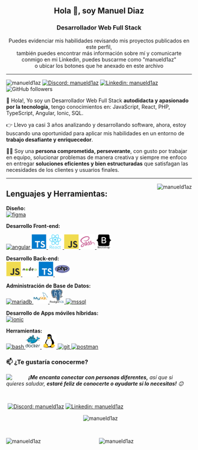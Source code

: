 <h2 align="center">Hola 👋, soy Manuel Diaz</h2>
<h3 align="center">Desarrollador Web Full Stack</h3>
<p align="center">Puedes evidenciar mis habilidades revisando mis proyectos publicados en este perfil,<br>
  también puedes encontrar más información sobre mí y comunicarte conmigo en mi Linkedin, puedes buscarme como "manueld1az"<br>
  o ubicar los botones que he anexado en este archivo</p>
<hr>

<!-- Profile views -->
<img align="left" src="https://komarev.com/ghpvc/?username=manueld1az&label=Profile%20views&color=0e75b6&style=flat" alt="manueld1az"/>

<!-- Ways to contact -->
&nbsp;[![Discord: manueld1az](https://img.shields.io/badge/-manueld1az-purple?style=flat&logo=Discord&logoColor=white&link=https://www.discord.com/in/manueld1az-p-singh/)](https://discord.gg/zPw5BUwYKz)
[![Linkedin: manueld1az](https://img.shields.io/badge/-manueld1az-blue?style=flat&logo=Linkedin&logoColor=white&link=https://www.linkedin.com/in/manueld1az-p-singh/)](https://www.linkedin.com/in/manueld1az)
![GitHub followers](https://img.shields.io/github/followers/manueld1az?label=Follow&style=social)
<!-- I not have any followers yet ;) -->

<!-- Professional Profile --><p>
👋 Hola!, Yo soy un Desarrollador Web Full Stack <strong>autodidacta y apasionado por la tecnología,</strong>
tengo conocimientos en: JavaScript, React, PHP, TypeScript, Angular,  Ionic, SQL.

👉 Llevo ya casi 3 años analizando y desarrollando software, ahora, estoy buscando una oportunidad para aplicar mis habilidades en un entorno de <strong>trabajo desafiante y enriquecedor</strong>.

👨‍💻 Soy una <strong>persona comprometida, perseverante</strong>, con gusto por trabajar en equipo, solucionar problemas de manera creativa y siempre me enfoco en entregar <strong>soluciones eficientes y bien estructuradas</strong> que satisfagan las necesidades de los clientes y usuarios finales.
</p>

<!-- <hr>

## 📄 **Experiencia Laboral**: -->
<!-- <p>
<strong>Aprendiz Logística, COMOLSA -</strong> Abril 2021 – Enero 2022 Buga, Colombia<br>
<strong>Gestión del almacenamiento y despacho de productos.</strong><br>
<strong>Analicé:</strong><br>
&nbsp;&nbsp;&nbsp;&nbsp;Procesos logísticos de la empresa, identificando oportunidades de mejora y<br>
&nbsp;&nbsp;&nbsp;&nbsp;proponiendo soluciones que permitieran aumentar la eficiencia y reducir costos.<br>
<strong>Desarrollé:</strong><br>
&nbsp;&nbsp;<strong>•Habilidades de organización:</strong><br>
&nbsp;&nbsp;&nbsp;&nbsp;Análisis de datos y resolución de problemas, lo que me ha sido de gran ayuda<br>
&nbsp;&nbsp;&nbsp;&nbsp;en mi carrera como Desarrollador Web Full-Stack.<br>
&nbsp;&nbsp;<strong>•Habilidades interpersonales:</strong><br>
&nbsp;&nbsp;&nbsp;&nbsp;- Adaptabilidad - Aprendizaje rápido - Trabajo en equipo<br>
&nbsp;&nbsp;&nbsp;&nbsp;- Comunicación efectiva - Flexibilidad mental - Perseverancia para lograr metas<br>
</p> -->

<hr>

<!-- Gif -->
<p><img align="right" src="https://github.com/Adam-pw/Adam-pw/blob/main/animation_500_kxa883sd.gif" alt="manueld1az" /></p>

## Lenguajes y Herramientas:
<div align="left">
<strong>Diseño:</strong><br>
  <a href="https://www.figma.com/" target="_blank" rel="noreferrer"> <img src="https://www.vectorlogo.zone/logos/figma/figma-icon.svg" alt="figma" width="40" height="40"/> </a>

<strong>Desarrollo Front-end:</strong><br>
<!-- <a href="https://www.w3.org/html/" target="_blank" rel="noreferrer"> <img src="https://raw.githubusercontent.com/devicons/devicon/master/icons/html5/html5-original-wordmark.svg" alt="html5" width="40" height="40"/> </a>
<a href="https://www.w3schools.com/css/" target="_blank" rel="noreferrer"> <img src="https://raw.githubusercontent.com/devicons/devicon/master/icons/css3/css3-original-wordmark.svg" alt="css3" width="40" height="40"/> </a> -->
<a href="https://angular.io" target="_blank" rel="noreferrer"> <img src="https://angular.io/assets/images/logos/angular/angular.svg" alt="angular" width="40" height="40"/> </a>
<a href="https://www.typescriptlang.org/" target="_blank" rel="noreferrer"> <img src="https://raw.githubusercontent.com/devicons/devicon/master/icons/typescript/typescript-original.svg" alt="typescript" width="40" height="40"/> </a>
<a href="https://reactjs.org/" target="_blank" rel="noreferrer"> <img src="https://raw.githubusercontent.com/devicons/devicon/master/icons/react/react-original-wordmark.svg" alt="react" width="40" height="40"/> </a>
<a href="https://developer.mozilla.org/en-US/docs/Web/JavaScript" target="_blank" rel="noreferrer"> <img src="https://raw.githubusercontent.com/devicons/devicon/master/icons/javascript/javascript-original.svg" alt="javascript" width="40" height="40"/> </a>
<a href="https://sass-lang.com" target="_blank" rel="noreferrer"> <img src="https://raw.githubusercontent.com/devicons/devicon/master/icons/sass/sass-original.svg" alt="sass" width="40" height="40"/> </a>
<a href="https://getbootstrap.com" target="_blank" rel="noreferrer"> <img src="https://raw.githubusercontent.com/devicons/devicon/master/icons/bootstrap/bootstrap-plain-wordmark.svg" alt="bootstrap" width="40" height="40"/> </a>

<strong>Desarrollo Back-end:</strong><br>
<a href="https://developer.mozilla.org/en-US/docs/Web/JavaScript" target="_blank" rel="noreferrer"> <img src="https://raw.githubusercontent.com/devicons/devicon/master/icons/javascript/javascript-original.svg" alt="javascript" width="40" height="40"/> </a>
<a href="https://nodejs.org" target="_blank" rel="noreferrer"> <img src="https://raw.githubusercontent.com/devicons/devicon/master/icons/nodejs/nodejs-original-wordmark.svg" alt="nodejs" width="40" height="40"/> </a>
<a href="https://www.typescriptlang.org/" target="_blank" rel="noreferrer"> <img src="https://raw.githubusercontent.com/devicons/devicon/master/icons/typescript/typescript-original.svg" alt="typescript" width="40" height="40"/> </a>
<a href="https://www.php.net" target="_blank" rel="noreferrer"> <img src="https://raw.githubusercontent.com/devicons/devicon/master/icons/php/php-original.svg" alt="php" width="40" height="40"/> </a>

<strong>Administración de Base de Datos:</strong><br>
<a href="https://mariadb.org/" target="_blank" rel="noreferrer"> <img src="https://www.vectorlogo.zone/logos/mariadb/mariadb-icon.svg" alt="mariadb" width="40" height="40"/> </a>
<a href="https://www.mysql.com/" target="_blank" rel="noreferrer"> <img src="https://raw.githubusercontent.com/devicons/devicon/master/icons/mysql/mysql-original-wordmark.svg" alt="mysql" width="40" height="40"/> </a>
<a href="https://www.postgresql.org" target="_blank" rel="noreferrer"> <img src="https://raw.githubusercontent.com/devicons/devicon/master/icons/postgresql/postgresql-original-wordmark.svg" alt="postgresql" width="40" height="40"/> </a>
<a href="https://www.microsoft.com/en-us/sql-server" target="_blank" rel="noreferrer"> <img src="https://www.svgrepo.com/show/303229/microsoft-sql-server-logo.svg" alt="mssql" width="40" height="40"/> </a>

<strong>Desarrollo de Apps móviles híbridas:</strong><br>
<a href="https://ionicframework.com" target="_blank" rel="noreferrer"> <img src="https://upload.wikimedia.org/wikipedia/commons/d/d1/Ionic_Logo.svg" alt="ionic" width="40" height="40"/> </a>

<strong>Herramientas:</strong><br>
<a href="https://www.gnu.org/software/bash/" target="_blank" rel="noreferrer"> <img src="https://www.vectorlogo.zone/logos/gnu_bash/gnu_bash-icon.svg" alt="bash" width="40" height="40"/> </a>
<a href="https://www.docker.com/" target="_blank" rel="noreferrer"> <img src="https://raw.githubusercontent.com/devicons/devicon/master/icons/docker/docker-original-wordmark.svg" alt="docker" width="40" height="40"/> </a>
<a href="https://www.linux.org/" target="_blank" rel="noreferrer"> <img src="https://raw.githubusercontent.com/devicons/devicon/master/icons/linux/linux-original.svg" alt="linux" width="40" height="40"/> </a>
<a href="https://git-scm.com/" target="_blank" rel="noreferrer"> <img src="https://www.vectorlogo.zone/logos/git-scm/git-scm-icon.svg" alt="git" width="40" height="40"/> </a>
<a href="https://postman.com" target="_blank" rel="noreferrer"> <img src="https://www.vectorlogo.zone/logos/getpostman/getpostman-icon.svg" alt="postman" width="40" height="40"/> </a>
</div>

<h3 align="left">📫 ¿Te gustaría conocerme?</h3>
<img align="left" src="https://media.giphy.com/media/LnQjpWaON8nhr21vNW/giphy.gif" width="60">
<p><em><b>¡Me encanta conectar con personas diferentes,</b> así que si quieres saludar, <b>estaré feliz de conocerte o ayudarte si lo necesitas!</b> 😊</em></p><br>

<!-- Ways to contact -->
&nbsp;[![Discord: manueld1az](https://img.shields.io/badge/-manueld1az-purple?style=flat&logo=Discord&logoColor=white&link=https://www.discord.com/in/manueld1az-p-singh/)](https://discord.gg/zPw5BUwYKz)
[![Linkedin: manueld1az](https://img.shields.io/badge/-manueld1az-blue?style=flat&logo=Linkedin&logoColor=white&link=https://www.linkedin.com/in/manueld1az-p-singh/)](https://www.linkedin.com/in/manueld1az)

<!-- Grades of GitHub -->
<p align="center">&nbsp;
  <img align="center" src="https://github-readme-stats.vercel.app/api?username=manueld1az&show_icons=true&locale=es&bg_color=0d1117&text_color=ffffff&repo=convoychat" alt="manueld1az"/>
</p>
<br>

<!-- Most used languages -->
<p>
  <img align="left" src="https://github-readme-stats.vercel.app/api/top-langs?username=manueld1az&show_icons=true&locale=es&bg_color=0d1117&text_color=ffffff&layout=compact" alt="manueld1az" bg_color=#808080 width="40%"/>
</p>

<!-- Streaks of GitHub -->
<p>
  <img align="right" src="https://github-readme-streak-stats.herokuapp.com/?user=manueld1az&theme=dark&locale=es&background=0d1117&date_format=M%20j%5B%2C%20Y%5D" alt="manueld1az" width="50%"/>
</p>

<!-- I'll use it after finishing setting up all my accounts to build community or start working. -->
<!-- To use this, all the cards with all my skills such as languages and tools, which still need to be added there, must be created first -->
<!-- # 💻 Tech Stack:
![JavaScript](https://img.shields.io/badge/javascript-%23323330.svg?style=for-the-badge&logo=javascript&logoColor=%23F7DF1E) ![Markdown](https://img.shields.io/badge/markdown-%23000000.svg?style=for-the-badge&logo=markdown&logoColor=white)![TypeScript](https://img.shields.io/badge/typescript-%23007ACC.svg?style=for-the-badge&logo=typescript&logoColor=white)

## Frontend
![CSS3](https://img.shields.io/badge/css3-%231572B6.svg?style=for-the-badge&logo=css3&logoColor=white) ![HTML5](https://img.shields.io/badge/html5-%23E34F26.svg?style=for-the-badge&logo=html5&logoColor=white) ![Bootstrap](https://img.shields.io/badge/bootstrap-%23563D7C.svg?style=for-the-badge&logo=bootstrap&logoColor=white) ![React](https://img.shields.io/badge/react-%2320232a.svg?style=for-the-badge&logo=react&logoColor=%2361DAFB)![React Router](https://img.shields.io/badge/React_Router-CA4245?style=for-the-badge&logo=react-router&logoColor=white) ![Next JS](https://img.shields.io/badge/Next-black?style=for-the-badge&logo=next.js&logoColor=white) ![SASS](https://img.shields.io/badge/SASS-hotpink.svg?style=for-the-badge&logo=SASS&logoColor=white)

## Backend
![NPM](https://img.shields.io/badge/NPM-%23000000.svg?style=for-the-badge&logo=npm&logoColor=white) ![NodeJS](https://img.shields.io/badge/node.js-6DA55F?style=for-the-badge&logo=node.js&logoColor=white)

## Databases
![MySQL](https://img.shields.io/badge/mysql-%2300f.svg?style=for-the-badge&logo=mysql&logoColor=white)![MariaDB](https://img.shields.io/badge/MariaDB-003545?style=for-the-badge&logo=mariadb&logoColor=white)

## Tools
![Figma](https://img.shields.io/badge/figma-%23F24E1E.svg?style=for-the-badge&logo=figma&logoColor=white) -->
